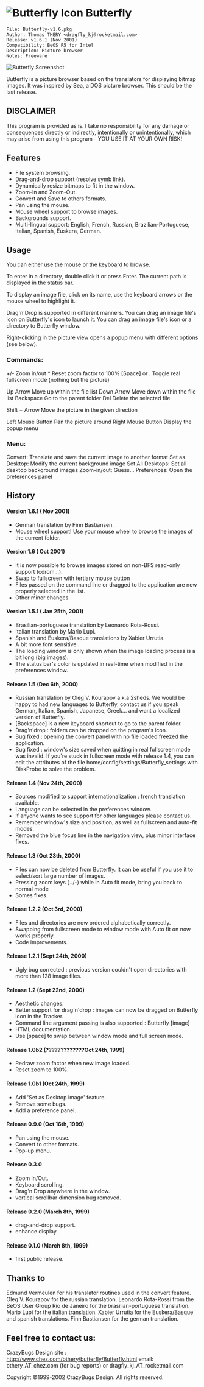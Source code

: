 #  ![Butterfly Icon](distribute/bficon.jpg) Butterfly

    File: Butterfly-v1.6.pkg
    Author: Thomas THERY <dragfly_kj@rocketmail.com>
    Release: v1.6.1 (Nov 2001)
    Compatibility: BeOS R5 for Intel
    Description: Picture browser
    Notes: Freeware

 ![Butterfly Screenshot](distribute/Screenshot.png)

Butterfly is a picture browser based on the translators for displaying bitmap images. It was inspired by Sea, a DOS picture browser. This should be the last release.


## DISCLAIMER

This program is provided as is. I take no responsibility for any damage or consequences directly or indirectly, intentionally or unintentionally, which may arise from using this program - YOU USE IT AT YOUR OWN RISK!


## Features

- File system browsing.
- Drag-and-drop support (resolve symb link).
- Dynamically resize bitmaps to fit in the window.
- Zoom-In and Zoom-Out.
- Convert and Save to others formats.
- Pan using the mouse.
- Mouse wheel support to browse images.
- Backgrounds support.
- Multi-lingual support: English, French, Russian, Brazilian-Portuguese, Italian, Spanish, Euskera, German.


## Usage

You can either use the mouse or the keyboard to browse.

To enter in a directory, double click it or press Enter. The current path is displayed in the status bar.

To display an image file, click on its name, use the keyboard arrows or the mouse wheel to highlight it.

Drag'n'Drop is supported in different manners. You can drag an image file's icon on Butterfly's icon to launch it. You can drag an image file's icon or a directory to Butterfly window. 

Right-clicking in the picture view opens a popup menu with different options (see below).

### Commands:
+/-             Zoom in/out
\*              Reset zoom factor to 100%
[Space] or .    Toggle real fullscreen mode (nothing but the picture)
 
 
Up Arrow        Move up within the file list
Down Arrow      Move down within the file list
Backspace       Go to the parent folder
Del             Delete the selected file
 
 
Shift + Arrow   Move the picture in the given direction
 
 
Left Mouse Button   Pan the picture around
Right Mouse Button  Display the popup menu

### Menu:
Convert:            Translate and save the current image to another format
Set as Desktop:     Modify the current background image
Set All Desktops:   Set all desktop background images
Zoom-in/out:        Guess...
Preferences:        Open the preferences panel


## History

#### Version 1.6.1 ( Nov 2001)
- German translation by Finn Bastiansen.
- Mouse wheel support! Use your mouse wheel to browse the images of the current folder.
#### Version 1.6 ( Oct 2001)
- It is now possible to browse images stored on non-BFS read-only support (cdrom...).
- Swap to fullscreen with tertiary mouse button
- Files passed on the command line or dragged to the application are now properly selected in the list.
- Other minor changes.
#### Version 1.5.1 ( Jan 25th, 2001)
- Brasilian-portuguese translation by Leonardo Rota-Rossi.
- Italian translation by Mario Lupi.
- Spanish and Euskera/Basque translations by Xabier Urrutia.
- A bit more font sensitive .
- The loading window is only shown when the image loading process is a bit long (big images).
- The status bar's color is updated in real-time when modified in the preferences window.
#### Release 1.5 (Dec 6th, 2000)
- Russian translation by Oleg V. Kourapov a.k.a 2sheds.
We would be happy to had new languages to Butterfly, contact us if you speak German, Italian, Spanish, Japanese, Greek... and want a localized version of Butterfly.
- [Backspace] is a new keyboard shortcut to go to the parent folder.
- Drag'n'drop : folders can be dropped on the program's icon.
- Bug fixed : opening the convert panel with no file loaded freezed the application.
- Bug fixed : window's size saved when quitting in real fullscreen mode was invalid.
If you're stuck in fullscreen mode with release 1.4, you can edit the attributes of the file home/config/settings/Butterfly_settings with DiskProbe to solve the problem.
#### Release 1.4 (Nov 24th, 2000)
- Sources modified to support internationalization : french translation available.
- Language can be selected in the preferences window. 
- If anyone wants to see support for other languages please contact us.
- Remember window's size and position, as well as fullscreen and auto-fit modes.
- Removed the blue focus line in the navigation view, plus minor interface fixes.
#### Release 1.3 (Oct 23th, 2000)
- Files can now be deleted from Butterfly. It can be useful if you use it to select/sort large number of images.
- Pressing zoom keys (+/-) while in Auto fit mode, bring you back to normal mode
- Somes fixes.
#### Release 1.2.2 (Oct 3rd, 2000)
- Files and directories are now ordered alphabetically correctly.
- Swapping from fullscreen mode to window mode with Auto fit on now works properly.
- Code improvements.
#### Release 1.2.1 (Sept 24th, 2000)
- Ugly bug corrected : previous version couldn't open directories with more than 128 image files.
#### Release 1.2 (Sept 22nd, 2000)
- Aesthetic changes.
- Better support for drag'n'drop : images can now be dragged on Butterfly icon in the Tracker. 
- Command line argument passing is also supported : Butterfly [image] 
- HTML documentation.
- Use [space] to swap between window mode and full screen mode.
#### Release 1.0b2 (?????????????Oct 24th, 1999)
- Redraw zoom factor when new image loaded.
- Reset zoom to 100%.
#### Release 1.0b1 (Oct 24th, 1999)
- Add 'Set as Desktop image' feature.
- Remove some bugs.
- Add a preference panel.
#### Release 0.9.0 (Oct 16th, 1999)
- Pan using the mouse.
- Convert to other formats.
- Pop-up menu.
#### Release 0.3.0
- Zoom In/Out.
- Keyboard scrolling.
- Drag'n Drop anywhere in the window.
- vertical scrollbar dimension bug removed.
#### Release 0.2.0 (March 8th, 1999)
- drag-and-drop support. 
- enhance display.
#### Release 0.1.0 (March 8th, 1999)
- first public release. 


## Thanks to
Edmund Vermeulen for his translator routines used in the convert feature.
Oleg V. Kourapov for the russian translation.
Leonardo Rota-Rossi from the BeOS User Group Rio de Janeiro for the brasilian-portuguese translation.
Mario Lupi for the italian translation.
Xabier Urrutia for the Euskera/Basque and spanish translations.
Finn Bastiansen for the german translation.

## Feel free to contact us:

CrazyBugs Design
site : http://www.chez.com/bthery/butterfly/Butterfly.html
email: bthery_AT_chez.com (for bug reports) or dragfly_kj_AT_rocketmail.com

Copyright ©1999-2002 CrazyBugs Design. All rights reserved.